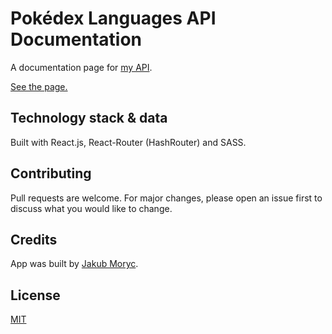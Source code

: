 # Pokédex Languages API Documentation

A documentation page for [my API](https://github.com/jakubmoryc/pokedex-languages-api).

[See the page.](https://jakubmoryc.github.io/pokedex-languages-api-docs/#/)

## Technology stack & data

Built with React.js, React-Router (HashRouter) and SASS.

## Contributing
Pull requests are welcome. For major changes, please open an issue first to discuss what you would like to change.

## Credits

App was built by [Jakub Moryc](https://jakubmoryc.github.io/).

## License
[MIT](https://choosealicense.com/licenses/mit/)